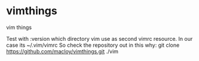 # vimthings
vim things

Test with :version which directory vim use as second vimrc resource.
In our case its ~/.vim/vimrc
So check the repository out in this why:
git clone https://github.com/macloy/vimthings.git ./vim

